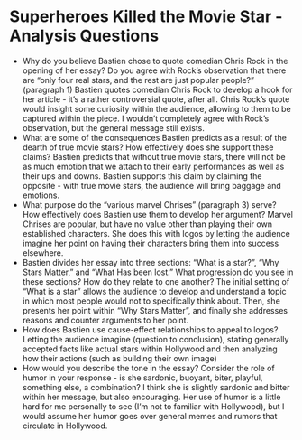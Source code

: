 # Superheroes Killed the Movie Star -  Analysis Questions

- Why do you believe Bastien chose to quote comedian Chris Rock in the opening of her essay? Do you agree with Rock’s observation that there are “only four real stars, and the rest are just popular people?” (paragraph 1)
Bastien quotes comedian Chris Rock to develop a hook for her article - it’s a rather controversial quote, after all. Chris Rock’s quote would insight some curiosity within the audience, allowing to them to be captured within the piece. I wouldn’t completely agree with Rock’s observation, but the general message still exists.
- What are some of the consequences Bastien predicts as a result of the dearth of true movie stars? How effectively does she support these claims?
Bastien predicts that without true movie stars, there will not be as much emotion that we attach to their early performances as well as their ups and downs. Bastien supports this claim by claiming the opposite - with true movie stars, the audience will bring baggage and emotions.
- What purpose do the “various marvel Chrises” (paragraph 3) serve? How effectively does Bastien use them to develop her argument?
Marvel Chrises are popular, but have no value other than playing their own established characters. She does this with logos by letting the audience imagine her point on having their characters bring them into success elsewhere.
- Bastien divides her essay into three sections: “What is a star?”, “Why Stars Matter,” and “What Has been lost.” What progression do you see in these sections? How do they relate to one another?
The initial setting of “What is a star” allows the audience to develop and understand a topic in which most people would not to specifically think about. Then, she presents her point within “Why Stars Matter”, and finally she addresses reasons and counter arguments to her point.
- How does Bastien use cause-effect relationships to appeal to logos?
Letting the audience imagine (question to conclusion), stating generally accepted facts like actual stars within Hollywood and then analyzing how their actions (such as building their own image)
- How would you describe the tone in the essay? Consider the role of humor in your response - is she sardonic, buoyant, biter, playful, something else, a combination?
I think she is slightly sardonic and bitter within her message, but also encouraging. Her use of humor is a little hard for me personally to see (I’m not to familiar with Hollywood), but I would assume her humor goes over general memes and rumors that circulate in Hollywood.